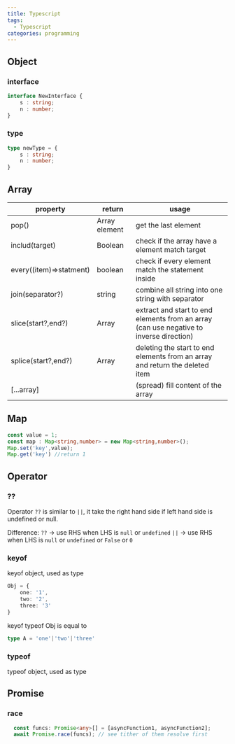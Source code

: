 ```yaml
---
title: Typescript
tags:
  - Typescript
categories: programming
---
```


## Object

### interface

``` Typescript
interface NewInterface {
    s : string;
    n : number;
}
```
### type
```Typescript
type newType = {
	s : string;
	n : number;
}
```

## Array
| **property**            | **return**    | **usage**                                                                                  |
| ----------------------- | ------------- | ------------------------------------------------------------------------------------------ |
| pop()                   | Array element | get the last element                                                                       |
| includ(target)          | Boolean       | check if the array have a element match target                                             |
| every((item)=>statment) | boolean       | check if every element match the statement inside                                          |
| join(separator?)        | string        | combine all string into one string with separator                                          |
| slice(start?,end?)      | Array         | extract and start to end elements from an array<br>(can use negative to inverse direction) |
| splice(start?,end?)     | Array         | deleting the start to end elements from an array and return the deleted item               |
| \[...array\]            |               | (spread) fill content of the array                                                         |
## Map
```Typescript
const value = 1;
const map : Map<string,number> = new Map<string,number>();
Map.set('key',value);
Map.get('key') //return 1
```
## Operator

### ??

Operator `??` is similar to `||`,
it take the right hand side if left hand side is undefined or null.

Difference:
`??` → use RHS when LHS is `null` or `undefined`
`||` → use RHS when LHS is `null` or `undefined` or `False` or `0`

### keyof
keyof object, used as type
```Typescript
Obj = {
	one: '1',
	two: '2',
	three: '3'
}
```

keyof typeof Obj is equal to 
```Typescript
type A = 'one'|'two'|'three'
```
### typeof
typeof object, used as type

## Promise

### race
```Typescript
  const funcs: Promise<any>[] = [asyncFunction1, asyncFunction2];
  await Promise.race(funcs); // see tither of them resolve first
```